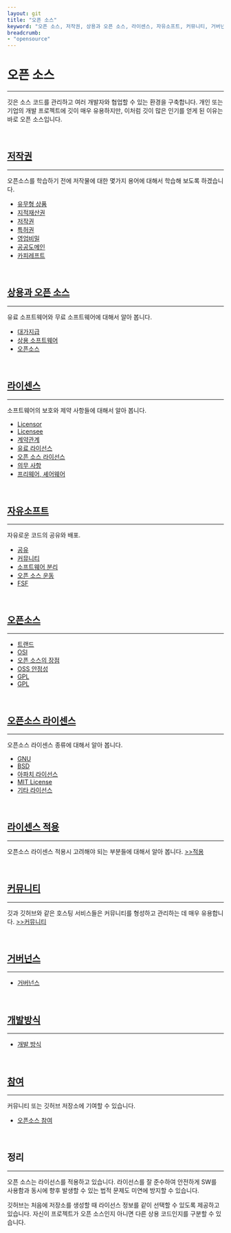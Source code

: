 ```yaml
---
layout: git
title: "오픈 소스"
keyword: "오픈 소스, 저작권, 상용과 오픈 소스, 라이센스, 자유소프트, 커뮤니티, 거버넌스"
breadcrumb:
- "opensource"
---
```


# 오픈 소스
---
깃은 소스 코드를 관리하고 여러 개발자와 협업할 수 있는 환경을 구축합니다. 
개인 또는 기업의 개발 프로젝트에 깃이 매우 유용하지만, 이처럼 깃이 많은 인기를 얻게 된 이유는 바로 오픈 소스입니다.

<br>

## [저작권](copyright)
---
오픈소스를 학습하기 전에 저작물에 대한 몇가지 용어에 대해서 학습해 보도록 하겠습니다.  

* [유무형 상품](copyright)
* [지적재산권](copyright)
* [저작권](copyright)
* [특허권](copyright)
* [영업비밀](copyright)
* [공공도메인](copyright)
* [카피레프트](copyright)


<br>

## [상용과 오픈 소스](copyleft)
---
유료 소프트웨어와 무료 소프트웨어에 대해서 알아 봅니다.  

* [대가지급](copyleft)
* [상용 소프트웨어](copyleft)
* [오픈소스](copyleft)

<br>

## [라이센스](license)
---
소프트웨어의 보호와 제약 사항들에 대해서 알아 봅니다.  

* [Licensor](license)
* [Licensee](license)
* [계약관계](license)
* [유료 라이선스](license)
* [오픈 소스 라이선스](license)
* [의무 사항](license)
* [프리웨어, 셰어웨어](license)

<br>

## [자유소프트](freesoft)
---
자유로운 코드의 공유와 배포.  

* [공유](freesoft)
* [커뮤니티](freesoft)
* [소프트웨어 분리](freesoft)
* [오픈 소스 운동](freesoft)
* [FSF](freesoft)

<br>

## [오픈소스](opensource)
---
* [트랜드](opensource)
* [OSI](opensource)
* [오픈 소스의 장점](opensource)
* [OSS 안정성](opensource)
* [GPL](opensource)
* [GPL](opensource)

<br>

## [오픈소스 라이센스](openlicense)
---
오픈소스 라이센스 종류에 대해서 알아 봅니다.  
* [GNU](openlicense)
* [BSD](openlicense)
* [아파치 라이선스](openlicense)
* [MIT License](openlicense)
* [기타 라이선스](openlicense)

<br>

## [라이센스 적용](apply)
---
오픈소스 라이센스 적용시 고려해야 되는 부분들에 대해서 알아 봅니다. [>>적용](apply)

<br>

## [커뮤니티](comunity)
---
깃과 깃허브와 같은 호스팅 서비스들은 커뮤니티를 형성하고 관리하는 데 매우 유용합니다. [>>커뮤니티](comunity)

<br>

## [거버넌스](governance)
---
* [거버넌스](governance)

<br>

## [개발방식](develop)
---
* [개발 방식](develop)

<br>

## [참여](contributor)
---
커뮤니티 또는 깃허브 저장소에 기여할 수 있습니다.
* [오픈소스 참여](contributor)

<br>

## 정리
---
오픈 소스는 라이선스를 적용하고 있습니다. 
라이선스를 잘 준수하여 안전하게 SW를 사용함과 동시에 향후 발생할 수 있는 법적 문제도 미연에 방지할 수 있습니다.

깃허브는 처음에 저장소를 생성할 때 라이선스 정보를 같이 선택할 수 있도록 제공하고 있습니다. 
자신이 프로젝트가 오픈 소스인지 아니면 다른 상용 코드인지를 구분할 수 있습니다.

<br><br>